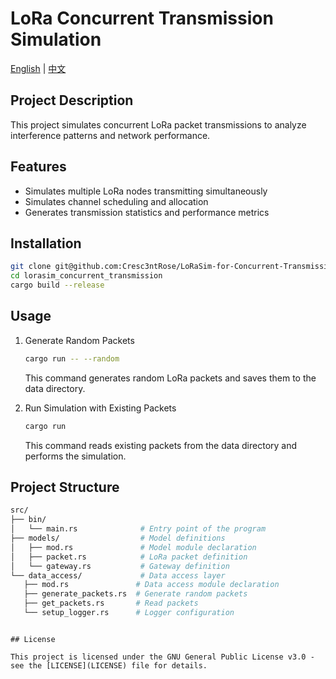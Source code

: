 # LoRa Concurrent Transmission Simulation

[English](README.md) | [中文](README_zh.md)

## Project Description

This project simulates concurrent LoRa packet transmissions to analyze interference patterns and network performance.

## Features
- Simulates multiple LoRa nodes transmitting simultaneously
- Simulates channel scheduling and allocation 
- Generates transmission statistics and performance metrics

## Installation
```bash
git clone git@github.com:Cresc3ntRose/LoRaSim-for-Concurrent-Transmission.git
cd lorasim_concurrent_transmission
cargo build --release
```

## Usage
1. Generate Random Packets
   ```bash
   cargo run -- --random
   ```
   This command generates random LoRa packets and saves them to the data directory.

2. Run Simulation with Existing Packets
   ```bash
   cargo run
   ```
   This command reads existing packets from the data directory and performs the simulation.

## Project Structure
```bash
src/
├── bin/
│   └── main.rs              # Entry point of the program
├── models/                  # Model definitions
│   ├── mod.rs               # Model module declaration
│   ├── packet.rs            # LoRa packet definition
│   └── gateway.rs           # Gateway definition
└── data_access/             # Data access layer
   ├── mod.rs               # Data access module declaration  
   ├── generate_packets.rs  # Generate random packets
   ├── get_packets.rs       # Read packets
   └── setup_logger.rs      # Logger configuration
```
```

## License

This project is licensed under the GNU General Public License v3.0 - see the [LICENSE](LICENSE) file for details.